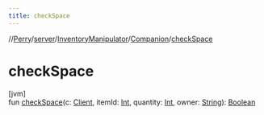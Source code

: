 ```yaml
---
title: checkSpace
---
```

//[Perry](../../../../index.html)/[server](../../index.html)/[InventoryManipulator](../index.html)/[Companion](index.html)/[checkSpace](check-space.html)



# checkSpace



[jvm]\
fun [checkSpace](check-space.html)(c: [Client](../../../client/-client/index.html), itemId: [Int](https://kotlinlang.org/api/latest/jvm/stdlib/kotlin/-int/index.html), quantity: [Int](https://kotlinlang.org/api/latest/jvm/stdlib/kotlin/-int/index.html), owner: [String](https://kotlinlang.org/api/latest/jvm/stdlib/kotlin/-string/index.html)): [Boolean](https://kotlinlang.org/api/latest/jvm/stdlib/kotlin/-boolean/index.html)




